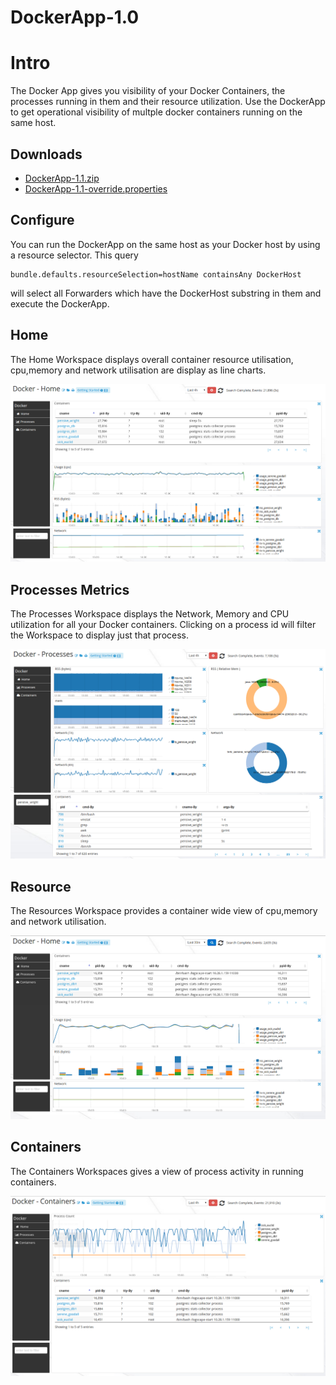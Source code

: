 # DockerApp-1.0

# Intro 

The Docker App gives you visibility of your Docker Containers, the processes running in them and their resource utilization. Use the DockerApp to get operational visibility of multple docker containers running on the same host. 

## Downloads 

 * [DockerApp-1.1.zip](https://github.com/logscape/DockerApp/raw/master/dist/Docker-1.1.zip)
 * [DockerApp-1.1-override.properties](https://github.com/logscape/dockerapp/raw/master/DockerApp-1.1-override.properties) 

## Configure 

You can run the DockerApp on the same host as your Docker host by using a resource selector. This query 

	bundle.defaults.resourceSelection=hostName containsAny DockerHost 

will select all Forwarders which have the DockerHost substring in them and execute the DockerApp.


## Home

The Home Workspace displays overall container resource utilisation, cpu,memory and network utilisation are display as line charts. 

 ![](docs/images/dockerapp-home.png)

## Processes Metrics 

The Processes Workspace displays the Network, Memory and CPU utilization for all your Docker containers. Clicking on a process id will filter the Workspace to display just that process. 

 ![](docs/images/dockerapp-processes.png)


## Resource
The Resources Workspace provides a container wide view of cpu,memory and network utilisation. 

 ![](docs/images/dockerapp-resources.png)


## Containers 

The Containers Workspaces gives a view of process activity in running containers. 

 ![](docs/images/dockerapp-containers.png)

